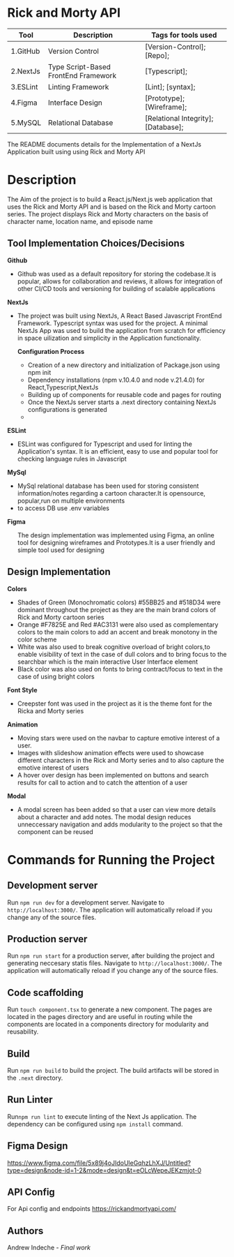 # Rick and Morty API

|Tool                | Description                    | Tags for tools used                                                                                               |
| ------------------- | ------------------------------ | ---------------------------------------------------------------------------------------------------- |
| 1.GitHub| Version Control| [Version-Control]; [Repo];|
| 2.NextJs| Type Script-Based FrontEnd Framework| [Typescript];|
| 3.ESLint| Linting Framework| [Lint]; [syntax];|
| 4.Figma | Interface Design| [Prototype]; [Wireframe];|
| 5.MySQL | Relational Database| [Relational Integrity]; [Database];|

<p>The README documents details for the Implementation of a NextJs Application built using using Rick and Morty API </p>

## <h1> Description</h1>
<p>The Aim of the project is to build a React.js/Next.js web application that uses the Rick and Morty API and is based on the Rick and Morty cartoon series. The project displays Rick and Morty characters on the basis of character name, location name, and episode name</p>

## Tool Implementation Choices/Decisions
<p><b>Github</b></p>
<ul>
<li>Github was used as a default repository for storing the codebase.It is popular, allows for collaboration and reviews, it allows for integration of other CI/CD tools and versioning for building of scalable applications</li>
</ul>
<p><b>NextJs</b></p>
<ul>
<li>The project was built using NextJs, A React Based Javascript FrontEnd Framework. Typescript syntax was used for the project. A minimal NextJs App was used to build the application from scratch for efficiency in space uilization and simplicity in the Application functionality.
<p><b>Configuration Process</b></p>
<ul>
<li> Creation of a new directory and initialization of Package.json using npm init</li>
<li> Dependency installations (npm v.10.4.0 and node v.21.4.0) for React,Typescript,NextJs</li>
<li> Building up of components for reusable code and pages for routing </li>
<li>Once the NextJs server starts a .next directory containing NextJs configurations is generated <li>
</ul>
</ul>
<p><b>ESLint</b></p>
<ul>
<li>ESLint was configured for Typescript and used for linting the Application's syntax. It is an efficient, easy to use and popular tool for checking language rules in Javascript</li>
</ul>
<p><b>MySql</b></p>
<ul>
<li>MySql relational database has been used for storing consistent information/notes regarding a cartoon character.It is opensource, popular,run on multiple environments</li>
<li> to access DB use .env variables</li>
</ul>
<p><b>Figma</b></p>
<ul>The design implementation was implemented using Figma, an online tool for designing wireframes and Prototypes.It is a user friendly and simple tool used for designing</ul>
<p></p>

## Design Implementation
<p><b>Colors</b></p>
<ul>
<li>Shades of Green (Monochromatic colors) #55BB25 and #518D34 were dominant throughout the project as they are the main brand colors of Rick and Morty cartoon series</li>
<li>Orange #F7825E and Red #AC3131 were also used as complementary colors to the main colors to add an accent  and  break monotony in the color scheme</li>
<li>White was also used to break cognitive overload of bright colors,to enable visibility of text in the case of dull colors and to bring focus to the searchbar which is the main interactive User Interface element</li>
<li>Black color was also used on fonts to bring contract/focus to text in the case of using bright colors</li>
</ul>
<p><b>Font Style</b></p>
<ul>
<li>Creepster font was used in the project as it is the theme font for the Ricka and Morty series</li>
</ul>
<p><b>Animation</b></p>
<ul>
<li>Moving stars were used on the navbar to capture emotive interest of a user.</li>
<li>Images with slideshow animation effects were used to showcase different characters in the Rick and Morty series and to also capture the emotive interest of users</li>
<li>A hover over design has been implemented on buttons and search results for call to action and to catch the attention of a user</li>
</ul>
<p><b>Modal</b></p>
<ul>
<li>A modal screen has been added so that a user can view more details about a character and add notes. The modal design reduces unneccessary navigation and adds modularity to the project so that the component can be reused</li>
</ul>

## <h1> Commands for Running the Project</h1>
## Development server

Run `npm run dev` for a development server. Navigate to `http://localhost:3000/`. The application will automatically reload if you change any of the source files.

## Production server
Run `npm run start` for a production server, after building the project and generating neccesary statis files. Navigate to `http://localhost:3000/`. The application will automatically reload if you change any of the source files.

## Code scaffolding

Run `touch component.tsx` to generate a new component. The pages are located in the pages directory and are useful in routing while the components are located in a components directory for modularity and reusability.

## Build

Run `npm run build` to build the project. The build artifacts will be stored in the `.next` directory.

## Run Linter

Run`npm run lint` to execute linting of the Next Js application. The dependency can be configured using `npm install` command.


## Figma Design

https://www.figma.com/file/5x89j4oJIdoUleGqhzLhXJ/Untitled?type=design&node-id=1-2&mode=design&t=eOLcWepeJEKzmjot-0

## API Config
For Api config and endpoints
https://rickandmortyapi.com/

## Authors

Andrew Indeche - *Final work*